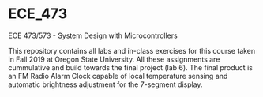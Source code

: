 # ECE_473
ECE 473/573 - System Design with Microcontrollers

This repository contains all labs and in-class exercises for this course taken in Fall 2019 at Oregon State University. All these assignments are cummulative and build towards the final project (lab 6). The final product is an FM Radio Alarm Clock capable of local temperature sensing and automatic brightness adjustment for the 7-segment display. 
